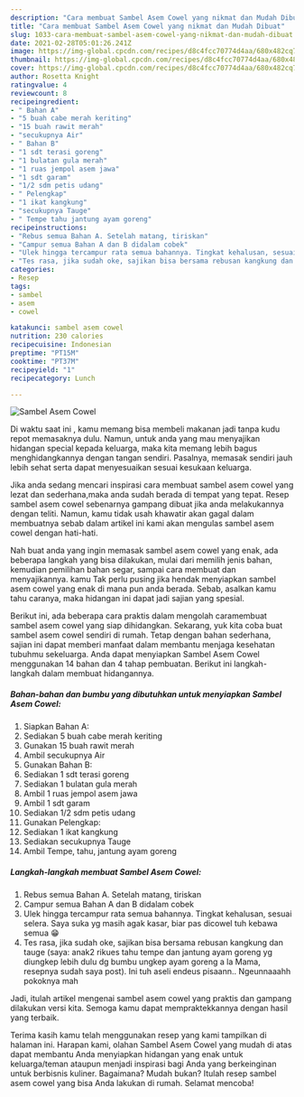 ```yaml
---
description: "Cara membuat Sambel Asem Cowel yang nikmat dan Mudah Dibuat"
title: "Cara membuat Sambel Asem Cowel yang nikmat dan Mudah Dibuat"
slug: 1033-cara-membuat-sambel-asem-cowel-yang-nikmat-dan-mudah-dibuat
date: 2021-02-28T05:01:26.241Z
image: https://img-global.cpcdn.com/recipes/d8c4fcc70774d4aa/680x482cq70/sambel-asem-cowel-foto-resep-utama.jpg
thumbnail: https://img-global.cpcdn.com/recipes/d8c4fcc70774d4aa/680x482cq70/sambel-asem-cowel-foto-resep-utama.jpg
cover: https://img-global.cpcdn.com/recipes/d8c4fcc70774d4aa/680x482cq70/sambel-asem-cowel-foto-resep-utama.jpg
author: Rosetta Knight
ratingvalue: 4
reviewcount: 8
recipeingredient:
- " Bahan A"
- "5 buah cabe merah keriting"
- "15 buah rawit merah"
- "secukupnya Air"
- " Bahan B"
- "1 sdt terasi goreng"
- "1 bulatan gula merah"
- "1 ruas jempol asem jawa"
- "1 sdt garam"
- "1/2 sdm petis udang"
- " Pelengkap"
- "1 ikat kangkung"
- "secukupnya Tauge"
- " Tempe tahu jantung ayam goreng"
recipeinstructions:
- "Rebus semua Bahan A. Setelah matang, tiriskan"
- "Campur semua Bahan A dan B didalam cobek"
- "Ulek hingga tercampur rata semua bahannya. Tingkat kehalusan, sesuai selera. Saya suka yg masih agak kasar, biar pas dicowel tuh kebawa semua 😁"
- "Tes rasa, jika sudah oke, sajikan bisa bersama rebusan kangkung dan tauge (saya: anak2 rikues tahu tempe dan jantung ayam goreng yg diungkep lebih dulu dg bumbu ungkep ayam goreng a la Mama, resepnya sudah saya post). Ini tuh aseli endeus pisaann.. Ngeunnaaahh pokoknya mah"
categories:
- Resep
tags:
- sambel
- asem
- cowel

katakunci: sambel asem cowel 
nutrition: 230 calories
recipecuisine: Indonesian
preptime: "PT15M"
cooktime: "PT37M"
recipeyield: "1"
recipecategory: Lunch

---
```



![Sambel Asem Cowel](https://img-global.cpcdn.com/recipes/d8c4fcc70774d4aa/680x482cq70/sambel-asem-cowel-foto-resep-utama.jpg)

Di waktu  saat ini , kamu memang bisa membeli makanan jadi tanpa kudu repot memasaknya dulu. Namun, untuk anda yang mau menyajikan hidangan special kepada keluarga, maka kita memang lebih bagus menghidangkannya dengan tangan sendiri. Pasalnya, memasak sendiri jauh lebih sehat serta dapat menyesuaikan sesuai kesukaan keluarga.

Jika anda sedang mencari inspirasi cara membuat sambel asem cowel yang lezat dan sederhana,maka anda sudah berada di tempat yang tepat. Resep sambel asem cowel  sebenarnya gampang dibuat jika anda melakukannya dengan teliti. Namun, kamu tidak usah khawatir akan gagal dalam membuatnya 
sebab dalam artikel ini kami akan mengulas sambel asem cowel dengan hati-hati.  



Nah buat anda yang ingin memasak sambel asem cowel yang enak, ada beberapa langkah yang bisa dilakukan, mulai dari memilih jenis bahan, kemudian pemilihan bahan segar, sampai cara membuat dan menyajikannya. kamu Tak perlu pusing jika hendak menyiapkan sambel asem cowel yang enak di mana pun anda berada. Sebab, asalkan kamu  tahu caranya, maka hidangan ini dapat jadi sajian yang spesial.

Berikut ini, ada beberapa cara praktis  dalam mengolah caramembuat sambel asem cowel yang siap dihidangkan. Sekarang, yuk kita coba buat sambel asem cowel sendiri di rumah. Tetap dengan bahan sederhana, sajian ini dapat memberi manfaat dalam membantu menjaga kesehatan tubuhmu sekeluarga. Anda dapat menyiapkan Sambel Asem Cowel menggunakan 14 bahan dan 4 tahap pembuatan. Berikut ini langkah-langkah dalam membuat hidangannya.

<!--inarticleads1-->

##### Bahan-bahan dan bumbu yang dibutuhkan untuk menyiapkan Sambel Asem Cowel:

1. Siapkan  Bahan A:
1. Sediakan 5 buah cabe merah keriting
1. Gunakan 15 buah rawit merah
1. Ambil secukupnya Air
1. Gunakan  Bahan B:
1. Sediakan 1 sdt terasi goreng
1. Sediakan 1 bulatan gula merah
1. Ambil 1 ruas jempol asem jawa
1. Ambil 1 sdt garam
1. Sediakan 1/2 sdm petis udang
1. Gunakan  Pelengkap:
1. Sediakan 1 ikat kangkung
1. Sediakan secukupnya Tauge
1. Ambil  Tempe, tahu, jantung ayam goreng




<!--inarticleads2-->

##### Langkah-langkah membuat Sambel Asem Cowel:

1. Rebus semua Bahan A. Setelah matang, tiriskan
1. Campur semua Bahan A dan B didalam cobek
1. Ulek hingga tercampur rata semua bahannya. Tingkat kehalusan, sesuai selera. Saya suka yg masih agak kasar, biar pas dicowel tuh kebawa semua 😁
1. Tes rasa, jika sudah oke, sajikan bisa bersama rebusan kangkung dan tauge (saya: anak2 rikues tahu tempe dan jantung ayam goreng yg diungkep lebih dulu dg bumbu ungkep ayam goreng a la Mama, resepnya sudah saya post). Ini tuh aseli endeus pisaann.. Ngeunnaaahh pokoknya mah




Jadi, itulah artikel mengenai  sambel asem cowel  yang praktis dan gampang dilakukan versi kita. Semoga kamu dapat mempraktekkannya dengan hasil yang terbaik. 

Terima kasih kamu telah menggunakan resep yang kami tampilkan di halaman ini. Harapan kami, olahan  Sambel Asem Cowel yang mudah di atas dapat membantu Anda menyiapkan hidangan yang enak untuk keluarga/teman ataupun menjadi inspirasi bagi Anda yang berkeinginan untuk berbisnis kuliner. Bagaimana? Mudah bukan? Itulah resep sambel asem cowel yang bisa Anda lakukan di rumah. Selamat mencoba!

